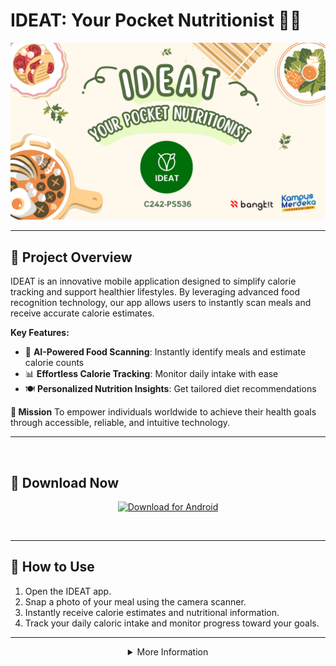 # IDEAT: Your Pocket Nutritionist 📱🥗

<p align="center">
  <img src="https://raw.githubusercontent.com/IDEAT-YourPocketNutritionist/.github/main/profile/IDEAT_Cover.png">
</p>

---

## 🌟 Project Overview  
IDEAT is an innovative mobile application designed to simplify calorie tracking and support healthier lifestyles. By leveraging advanced food recognition technology, our app allows users to instantly scan meals and receive accurate calorie estimates.

**Key Features:**  
- 📸 **AI-Powered Food Scanning**: Instantly identify meals and estimate calorie counts
- 📊 **Effortless Calorie Tracking**: Monitor daily intake with ease
- 🍽️ **Personalized Nutrition Insights**: Get tailored diet recommendations

**🎯 Mission** 
To empower individuals worldwide to achieve their health goals through accessible, reliable, and intuitive technology.

---

<br />

## 📱 Download Now  
<p align="center">
  <a href="https://drive.google.com/file/d/1LQIbH_2R97gF9RHcn1iZ_wrqLKiZJ6nn/view?usp=drive_link">
    <img src="https://img.shields.io/badge/Download-Android-brightgreen?style=for-the-badge&logo=android&logoColor=white" alt="Download for Android">
  </a>
</p>
<br />

---

## 🚀 How to Use  
1. Open the IDEAT app.  
2. Snap a photo of your meal using the camera scanner.  
3. Instantly receive calorie estimates and nutritional information.  
4. Track your daily caloric intake and monitor progress toward your goals.  

---

<details>
<summary align="center">More Information</summary>

## 👥 Team Members 
<b>Team ID : C242-PS536</b>
  

| Name                        | Student ID   | Path                | University                       | GitHub | LinkedIn |
| --------------------------- | ------------ | ------------------- | -------------------------------- | ------ | -------- |
| Khoirul Hafidh Purwaraharjo | M200B4KY2213 | Machine Learning    | Universitas Diponegoro           | [![GitHub](https://img.shields.io/badge/GitHub-100000?style=for-the-badge&logo=github&logoColor=white)](https://github.com/KhoirulHafidh)       | [![LinkedIn](https://img.shields.io/badge/LinkedIn-0077B5?style=for-the-badge&logo=linkedin&logoColor=white)](https://www.linkedin.com/in/khoirulhafidh/) |
| Normatul Uyun               | M200B4KX3396 | Machine Learning    | Universitas Diponegoro           | [![GitHub](https://img.shields.io/badge/GitHub-100000?style=for-the-badge&logo=github&logoColor=white)](https://github.com/Normissyu2)       | [![LinkedIn](https://img.shields.io/badge/LinkedIn-0077B5?style=for-the-badge&logo=linkedin&logoColor=white)](https://www.linkedin.com/in/normatuluyun/) |
| Elluy Gabriel Panambe       | M185B4KY1247 | Machine Learning    | Universitas Atma Jaya Yogyakarta | [![GitHub](https://img.shields.io/badge/GitHub-100000?style=for-the-badge&logo=github&logoColor=white)](https://github.com/elluy-gabriel-p)       | [![LinkedIn](https://img.shields.io/badge/LinkedIn-0077B5?style=for-the-badge&logo=linkedin&logoColor=white)](https://www.linkedin.com/in/elluy-gabriel-panambe/) |
| Ilhan Manzis                | C344B4KY1948 | Cloud Computing     | STMIK El Rahma Yogyakarta        | [![GitHub](https://img.shields.io/badge/GitHub-100000?style=for-the-badge&logo=github&logoColor=white)](https://github.com/ilhanmanzis)       |  [![LinkedIn](https://img.shields.io/badge/LinkedIn-0077B5?style=for-the-badge&logo=linkedin&logoColor=white)](https://www.linkedin.com/in/ilhanmanzis1207/) |                  
| Ahmediks Rayhan Solihin     | C200B4KY0244 | Cloud Computing     | Universitas Diponegoro           | [![GitHub](https://img.shields.io/badge/GitHub-100000?style=for-the-badge&logo=github&logoColor=white)](https://github.com/Ahmedkidz)      | [![LinkedIn](https://img.shields.io/badge/LinkedIn-0077B5?style=for-the-badge&logo=linkedin&logoColor=white)](https://www.linkedin.com/in/ahmediks/) | 
| Billy Prestone Mahulae      | A347B4KY0854 | Mobile Development  | Universitas Aki                  | [![GitHub](https://img.shields.io/badge/GitHub-100000?style=for-the-badge&logo=github&logoColor=white)](https://github.com/BillyPrestoneM)      | [![LinkedIn](https://img.shields.io/badge/LinkedIn-0077B5?style=for-the-badge&logo=linkedin&logoColor=white)](https://www.linkedin.com/in/) | 

---

## 💻 Tech Stack  
![TensorFlow](https://img.shields.io/badge/TensorFlow-%23FF6F00.svg?style=flat&logo=TensorFlow&logoColor=white)  ![FastAPI](https://img.shields.io/badge/FastAPI-%2300ADB5.svg?style=flat&logo=fastapi&logoColor=white) ![scikit-learn](https://img.shields.io/badge/scikit--learn-%23F7931E.svg?style=flat&logo=scikit-learn&logoColor=white)  
![Kotlin](https://img.shields.io/badge/Kotlin-%237F52FF.svg?style=flat&logo=kotlin&logoColor=white)  ![Android Studio](https://img.shields.io/badge/Android%20Studio-%233DDC84.svg?style=flat&logo=android-studio&logoColor=white) ![Firebase](https://img.shields.io/badge/Firebase-%23FFCA28.svg?style=flat&logo=firebase&logoColor=white)  
![Google Cloud](https://img.shields.io/badge/Google%20Cloud-%234285F4.svg?style=flat&logo=google-cloud&logoColor=white)  ![Hapi.js](https://img.shields.io/badge/Hapi.js-%2300ADB5.svg?style=flat&logo=hapi&logoColor=white)  
 

---

## 🔗 Project Repositories

- 🤖 [Machine Learning Repository](https://github.com/elluy-gabriel-p/Capstone_ML)
- ☁️ [Cloud Computing Repository](http://github.com/ilhanmanzis/bangkit-app-project)
- 📱 [Mobile Development Repository](http://github.com/BillyPrestoneM/IDEAT-Capstone-Project) 

---

## 📈 Vision for Growth  
Future plans include integrating physical activity tracking, wearable device synchronization, and personalized consultations with nutritionists to offer a holistic health management solution.

---

## 📧 Contact  
For inquiries, reach out to: [ideat.yourpocketnutritionist@gmail.com](mailto:ideat.yourpocketnutritionist@gmail.com)

---

**Powered by Bangkit 2024 Batch 2 Capstone Project**

